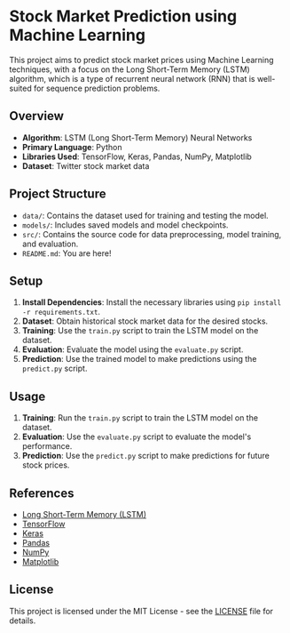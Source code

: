 # Stock Market Prediction using Machine Learning

This project aims to predict stock market prices using Machine Learning techniques, with a focus on the Long Short-Term Memory (LSTM) algorithm, which is a type of recurrent neural network (RNN) that is well-suited for sequence prediction problems.

## Overview

- **Algorithm**: LSTM (Long Short-Term Memory) Neural Networks
- **Primary Language**: Python
- **Libraries Used**: TensorFlow, Keras, Pandas, NumPy, Matplotlib
- **Dataset**: Twitter stock market data

## Project Structure

- `data/`: Contains the dataset used for training and testing the model.
- `models/`: Includes saved models and model checkpoints.
- `src/`: Contains the source code for data preprocessing, model training, and evaluation.
- `README.md`: You are here!

## Setup

1. **Install Dependencies**: Install the necessary libraries using `pip install -r requirements.txt`.
2. **Dataset**: Obtain historical stock market data for the desired stocks.
3. **Training**: Use the `train.py` script to train the LSTM model on the dataset.
4. **Evaluation**: Evaluate the model using the `evaluate.py` script.
5. **Prediction**: Use the trained model to make predictions using the `predict.py` script.

## Usage

1. **Training**: Run the `train.py` script to train the LSTM model on the dataset.
2. **Evaluation**: Use the `evaluate.py` script to evaluate the model's performance.
3. **Prediction**: Use the `predict.py` script to make predictions for future stock prices.

## References

- [Long Short-Term Memory (LSTM)](https://en.wikipedia.org/wiki/Long_short-term_memory)
- [TensorFlow](https://www.tensorflow.org/)
- [Keras](https://keras.io/)
- [Pandas](https://pandas.pydata.org/)
- [NumPy](https://numpy.org/)
- [Matplotlib](https://matplotlib.org/)

## License

This project is licensed under the MIT License - see the [LICENSE](LICENSE) file for details.
